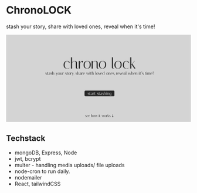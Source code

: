 # ChronoLOCK
stash your story, share with loved ones, reveal when it's time!

![Screenshot](images/chronoLockLanding.png)

## Techstack
- mongoDB, Express, Node
- jwt, bcrypt
- multer - handling media uploads/ file uploads
- node-cron to run daily. 
- nodemailer
- React, tailwindCSS